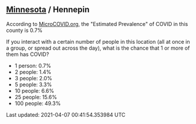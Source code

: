 
## [Minnesota](/united-states/minnesota) / Hennepin

According to [MicroCOVID.org](http://microcovid.org),
the "Estimated Prevalence" of COVID in this county is 0.7%

If you interact with a certain number of people in this location
(all at once in a group, or spread out across the day), what is the chance that
1 or more of them has COVID?

- 1 person: 0.7%
- 2 people: 1.4%
- 3 people: 2.0%
- 5 people: 3.3%
- 10 people: 6.6%
- 25 people: 15.6%
- 100 people: 49.3%

Last updated: 2021-04-07 00:41:54.353984 UTC
